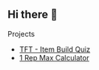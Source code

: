 ## Hi there 👋

<!--
**freejak5520/freejak5520** is a ✨ _special_ ✨ repository because its `README.md` (this file) appears on your GitHub profile.

Here are some ideas to get you started:

- 🔭 I’m currently working on ...
- 🌱 I’m currently learning ...
- 👯 I’m looking to collaborate on ...
- 🤔 I’m looking for help with ...
- 💬 Ask me about ...
- 📫 How to reach me: ...
- 😄 Pronouns: ...
- ⚡ Fun fact: ...
-->

Projects

- [TFT - Item Build Quiz](https://tft-quiz.vercel.app/)
- [1 Rep Max Calculator](https://one-rm-cal.vercel.app/)
